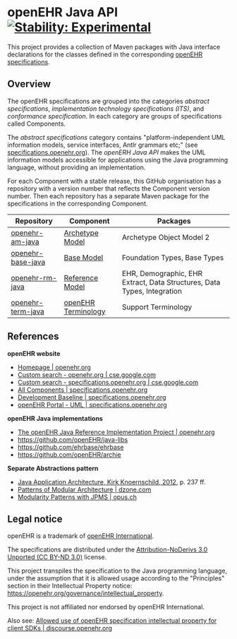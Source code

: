 # openEHR Java API [![Stability: Experimental](https://masterminds.github.io/stability/experimental.svg)](https://masterminds.github.io/stability/experimental.html)

This project provides a collection of Maven packages with Java interface declarations for the classes defined in the corresponding [openEHR specifications](https://specifications.openehr.org/).

## Overview

The openEHR specifications are grouped into the categories _abstract specifications_, _implementation technology specifications (ITS)_, and _conformance specification_. In each category are groups of specifications called Components.

The _abstract specifications_ category contains "platform-independent UML information models, service interfaces, Antlr grammars etc;" (see [specifications.openehr.org](https://specifications.openehr.org)). The _openERH Java API_ makes the UML information models accessible for applications using the Java programming language, without providing an implementation.

For each Component with a stable release, this GitHub organisation has a repository with a version number that reflects the Component version number. Then each repository has a separate Maven package for the specifications in the corresponding Component.

| **Repository** | **Component** | **Packages** |
|---|---|---|
| [openehr-am-java](https://github.com/openehr-java-api/openehr-am-java) | [Archetype Model](https://specifications.openehr.org/releases/BASE/latest/architecture_overview.html#_archetype_model_component_am)  | Archetype Object Model 2 |
| [openehr-base-java](https://github.com/openehr-java-api/openehr-base-java) | [Base Model](https://specifications.openehr.org/releases/BASE/latest/architecture_overview.html#_base_component_base)  | Foundation Types, Base Types |
| [openehr-rm-java](https://github.com/openehr-java-api/openehr-rm-java) | [Reference Model](https://specifications.openehr.org/releases/BASE/latest/architecture_overview.html#_reference_model_component_rm) | EHR, Demographic, EHR Extract, Data Structures, Data Types, Integration |
| [openehr-term-java](https://github.com/openehr-java-api/openehr-term-java) | [openEHR Terminology](https://specifications.openehr.org/releases/BASE/latest/architecture_overview.html#_terminology_in_openehr)  | Support Terminology |

## References

**openEHR website**

- [Homepage | openehr.org](https://www.openehr.org) 
- [Custom search - openehr.org | cse.google.com](https://cse.google.com/cse?cx=b137c0ed42c6742ba) 
- [Custom search - specifications.openehr.org | cse.google.com](https://cse.google.com/cse?cx=25af888cc5a66491c)
- [All Components | specifications.openehr.org](https://specifications.openehr.org/components)
- [Development Baseline | specifications.openehr.org](https://specifications.openehr.org/development_baseline)
- [openEHR Portal - UML | specifications.openehr.org](https://specifications.openehr.org/releases/UML/latest/index.html)

**openEHR Java implementations**

- [The openEHR Java Reference Implementation Project | openehr.org](https://www.openehr.org/publications/health_ict/R-Chen-etal-openEHR-Java-Impl-Medinfo2007-2007-03-31.pdf)
- https://github.com/openEHR/java-libs
- https://github.com/ehrbase/ehrbase
- https://github.com/openEHR/archie

**Separate Abstractions pattern**

- [Java Application Architecture, Kirk Knoernschild, 2012](https://www.google.com/books/edition/Java_Application_Architecture/iOtwFoU1Dt4C?hl=en), p. 237 ff.
- [Patterns of Modular Architecture | dzone.com](https://dzone.com/refcardz/patterns-modular-architecture)
- [Modularity Patterns with JPMS | opus.ch](https://opus.ch/modularity-patterns-with-jpms-abstractions)

## Legal notice

openEHR is a trademark of [openEHR International](https://openehr.org/about/contacts).

The specifications are distributed under the [Attribution-NoDerivs 3.0 Unported (CC BY-ND 3.0)](https://creativecommons.org/licenses/by-nd/3.0/deed.en_GB) license.

This project transpiles the specification to the Java programming language, under the assumption that it is allowed usage according to the "Principles" section in their Intellectual Property notice: https://openehr.org/governance/intellectual_property.

This project is not affiliated nor endorsed by openEHR International.

Also see: [Allowed use of openEHR specification intellectual property for client SDKs | discourse.openehr.org](https://discourse.openehr.org/t/allowed-use-of-openehr-specification-intellectual-property-for-client-sdks/4001/1)
